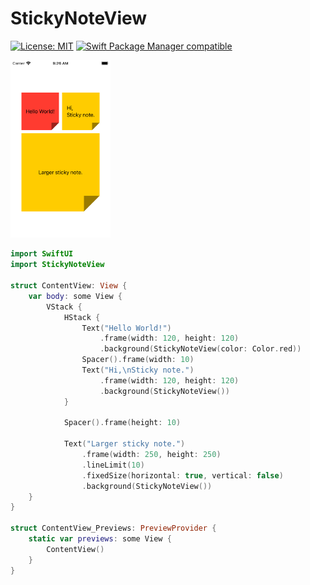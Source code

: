 # StickyNoteView

[![License: MIT](https://img.shields.io/badge/License-MIT-yellow.svg)](https://opensource.org/licenses/MIT)
[![Swift Package Manager compatible](https://img.shields.io/badge/Swift%20Package%20Manager-compatible-brightgreen.svg)](https://github.com/apple/swift-package-manager)

<img src="./image.png" width="160px" alt="Sticky Note View Sample">

```swift
import SwiftUI
import StickyNoteView

struct ContentView: View {
    var body: some View {
        VStack {
            HStack {
                Text("Hello World!")
                    .frame(width: 120, height: 120)
                    .background(StickyNoteView(color: Color.red))
                Spacer().frame(width: 10)
                Text("Hi,\nSticky note.")
                    .frame(width: 120, height: 120)
                    .background(StickyNoteView())
            }
            
            Spacer().frame(height: 10)
            
            Text("Larger sticky note.")
                .frame(width: 250, height: 250)
                .lineLimit(10)
                .fixedSize(horizontal: true, vertical: false)
                .background(StickyNoteView())
    }
}

struct ContentView_Previews: PreviewProvider {
    static var previews: some View {
        ContentView()
    }
}
```
